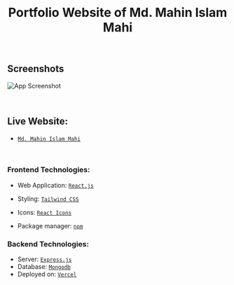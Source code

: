 <br>
<h1 align = "center"> Portfolio Website of Md. Mahin Islam Mahi</h1>
</br>


## Screenshots

![App Screenshot](https://i.ibb.co/pXgqbsd/231127-14h35m07s-screenshot.png)

</br>

## Live Website:
- [`Md. Mahin Islam Mahi`](https://md-mahin.vercel.app/)

</br>

### Frontend Technologies:

- Web Application: [`React.js`](https://react.dev/)
 
- Styling: [`Tailwind CSS`](https://tailwindcss.com/)

- Icons: [`React Icons`](https://react-icons.github.io/react-icons/)
 
- Package manager: [`npm`](https://www.npmjs.com/)



### Backend Technologies:

- Server: [`Express.js`](https://expressjs.com)
- Database: [`Mongodb`](https://www.mongodb.com/)
- Deployed on: [`Vercel`](https://vercel.com/)